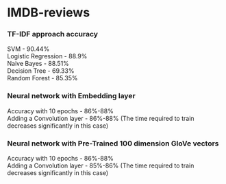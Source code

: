 # IMDB-reviews

### TF-IDF approach accuracy 

SVM - 90.44% <br>
Logistic Regression - 88.9% <br>
Naive Bayes - 88.51% <br>
Decision Tree - 69.33% <br>
Random Forest  - 85.35% <br>

### Neural network with Embedding layer 
Accuracy with 10 epochs - 86%-88% <br>
Adding a Convolution layer - 86%-88% (The time required to train decreases significantly in this case)

### Neural network with Pre-Trained 100 dimension GloVe vectors 
Accuracy with 10 epochs - 86%-88% <br>
Adding a Convolution layer - 85%-86% (The time required to train decreases significantly in this case)
